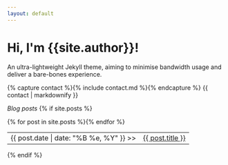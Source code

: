 ```yaml
---
layout: default
---
```

# Hi, I'm {{site.author}}!

An ultra-lightweight Jekyll theme, aiming to minimise bandwidth usage and deliver a bare-bones experience.

{% capture contact %}{% include contact.md %}{% endcapture %}
{{ contact | markdownify }}

_Blog posts_
{% if site.posts %}
<table>{% for post in site.posts %}<tr><td class="d">{{ post.date | date: "%B %e, %Y" }} >></td><td><a href="{{ site.url }}{{ post.url }}">{{ post.title }}</a></td></tr>{% endfor %}</table>
{% endif %}